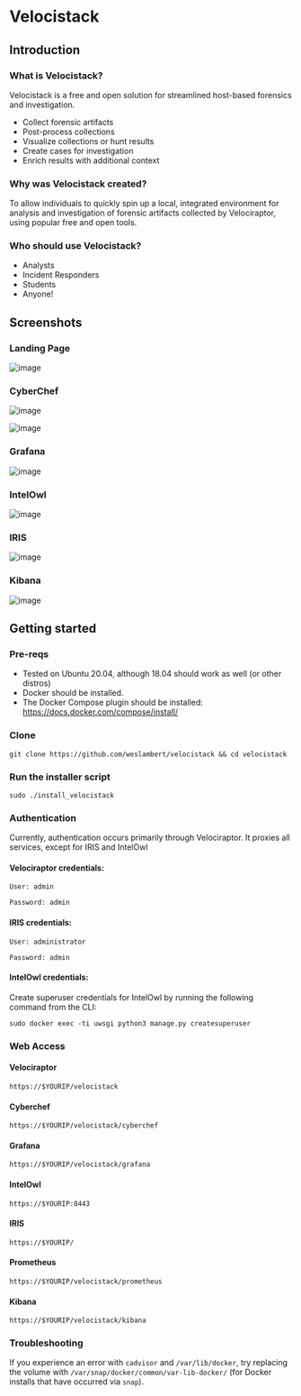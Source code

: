 # Velocistack

## Introduction
### What is Velocistack?
Velocistack is a free and open solution for streamlined host-based forensics and investigation.

- Collect forensic artifacts
- Post-process collections
- Visualize collections or hunt results
- Create cases for investigation
- Enrich results with additional context

### Why was Velocistack created?

To allow individuals to quickly spin up a local, integrated environment for analysis and investigation of forensic artifacts collected by Velociraptor, using popular free and open tools.

### Who should use Velocistack?

- Analysts
- Incident Responders
- Students
- Anyone!

## Screenshots
### Landing Page
![image](https://user-images.githubusercontent.com/16829864/190757428-51012a52-13d5-429e-837f-3215a64598a8.png)

### CyberChef
![image](https://user-images.githubusercontent.com/16829864/191644980-52b65fa7-6940-40fa-8d3d-966602aa66f1.png)

![image](https://user-images.githubusercontent.com/16829864/191645908-ed16ee29-1604-4cb9-9eba-72d1fd544fbd.png)

### Grafana
![image](https://user-images.githubusercontent.com/16829864/191645061-e0bd7597-5d2a-4bb5-b26c-6ec3bd5c41e1.png)

### IntelOwl
![image](https://user-images.githubusercontent.com/16829864/191645176-08ddbe91-b82e-439b-80a4-babc132cc588.png)

### IRIS
![image](https://user-images.githubusercontent.com/16829864/191645234-762f709d-1a6e-4c77-967f-175d71cef830.png)

### Kibana
![image](https://user-images.githubusercontent.com/16829864/191645828-0a29ae0b-209b-48fc-a949-75e108c50b5c.png)


## Getting started
### Pre-reqs
- Tested on Ubuntu 20.04, although 18.04 should work as well (or other distros)
- Docker should be installed.
- The Docker Compose plugin should be installed: https://docs.docker.com/compose/install/

### Clone
```
git clone https://github.com/weslambert/velocistack && cd velocistack
```

### Run the installer script
`sudo ./install_velocistack`

### Authentication
Currently, authentication occurs primarily through Velociraptor. It proxies all services, except for IRIS and IntelOwl

#### Velociraptor credentials:
`User: admin`

`Password: admin`

#### IRIS credentials:
`User: administrator`

`Password: admin`

#### IntelOwl credentials:
Create superuser credentials for IntelOwl by running the following command from the CLI:

`sudo docker exec -ti uwsgi python3 manage.py createsuperuser`


### Web Access
#### Velociraptor
`https://$YOURIP/velocistack`

#### Cyberchef
`https://$YOURIP/velocistack/cyberchef`

#### Grafana
`https://$YOURIP/velocistack/grafana`

#### IntelOwl
`https://$YOURIP:8443`

#### IRIS
`https://$YOURIP/`

#### Prometheus
`https://$YOURIP/velocistack/prometheus`

#### Kibana
`https://$YOURIP/velocistack/kibana`


### Troubleshooting
If you experience an error with `cadvisor` and `/var/lib/docker`, try replacing the volume with `/var/snap/docker/common/var-lib-docker/` (for Docker installs that have occurred via `snap`).
